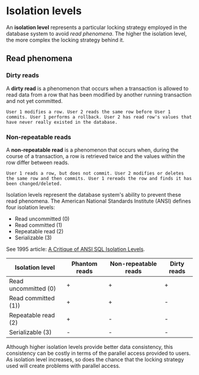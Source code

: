 # Isolation levels

An **isolation level** represents a particular locking strategy employed in the database system to avoid _read phenomena_. The higher the isolation level, the more complex the locking strategy behind it.

## Read phenomena

### Dirty reads

A **dirty read** is a phenomenon that occurs when a transaction is allowed to read data from a row that has been modified by another running transaction and not yet committed.

```text
User 1 modifies a row. User 2 reads the same row before User 1 commits. User 1 performs a rollback. User 2 has read row's values that have never really existed in the database.
```

### Non-repeatable reads

A **non-repeatable read** is a phenomenon that occurs when, during the course of a transaction, a row is retrieved twice and the values within the row differ between reads.

```text
User 1 reads a row, but does not commit. User 2 modifies or deletes the same row and then commits. User 1 rereads the row and finds it has been changed/deleted.
```

Isolation levels represent the database system's ability to prevent these read phenomena. The American National Standards Institute (ANSI) defines four isolation levels:

- Read uncommitted (0)
- Read committed (1)
- Repeatable read (2)
- Serializable (3)

See 1995 article: [A Critique of ANSI SQL Isolation Levels](tr-95-51.pdf).

| Isolation level      | Phantom reads | Non-repeatable reads | Dirty reads |
| -------------------- | ------------- | -------------------- | ----------- |
| Read uncommitted (0) | +             | +                    | +           |
| Read committed (1))  | +             | +                    | -           |
| Repeatable read (2)  | +             | -                    | -           |
| Serializable (3)     | -             | -                    | -           |

Although higher isolation levels provide better data consistency, this consistency can be costly in terms of the parallel access provided to users. As isolation level increases, so does the chance that the locking strategy used will create problems with parallel access.
